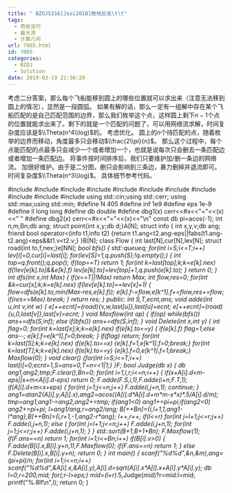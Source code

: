 ```yaml
---
title: " BZOJ5316[Jsoi2018]绝地反击\t\t"
tags:
  - 奇技淫巧
  - 最大流
  - 计算几何
url: 7065.html
id: 7065
categories:
  - BZOJ
  - Solution
date: 2019-03-19 21:36:29
---
```


考虑二分答案，那么每个飞船能移到圆上的哪些位置就可以求出来（注意无法移到圆上的情况），显然是一段圆弧。 如果有解的话，那么一定有一组解中存在某个飞船匹配的是自己匹配范围的边界，那么我们枚举这个点，这样圆上剩下$n-1$个点的位置就能求出来了。剩下的就是一个匹配的问题了，可以用网络流求解，时间复杂度应该是$\\Theta(n^4\\log)$的。 考虑优化。 圆上的$n$个待匹配的点，随着枚举的边界而移动，角度最多只会移动$\\frac{2\\pi}{n}$。 那么这个过程中，每个点能匹配的点最多只会减少一个或者增加一个，也就是说每次只会删去一条匹配边或者增加一条匹配边。 将事件按时间排序后，我们只要维护加/删一条边的网络流。 加很好维护。由于是二分图，删只会影响到三条边，暴力删掉并退流即可。 时间复杂度$\\Theta(n^3\\log)$。 具体细节参考代码。

#include<iostream>
#include<cstdio>
#include<cstdlib>
#include<cmath>
#include<cstring>
#include<string>
#include<algorithm>
#include<queue>
#include<vector>
#include<set>
#include<map>
using std::cin;using std::cerr;
using std::max;using std::min;
#define N 405
#define inf 1e9
#define eps 1e-9
#define ll long long
#define db double
#define dbg1(x) cerr<<#x<<"="<<(x)<<" "
#define dbg2(x) cerr<<#x<<"="<<(x)<<"\\n"
const db pi=acos(-1);
int n,m,Bn;db ang;
struct point{int x,y;db d;}A\[N\];
struct info
{
	int x,y,v;db ang;
	friend bool operator<(info t1,info t2) {return t1.ang<t2.ang-eps||fabs(t1.ang-t2.ang)<eps&&t1.v<t2.v;}
}B\[N\];
class Flow
{
	int last\[N\],cur\[N\],lev\[N\];
	struct road{int to,f,nex;}e\[N*N\];
	bool bfs()
	{
		std::queue<int>q;
		for(int i=S;i<=T;i++) lev\[i\]=0,cur\[i\]=last\[i\];
		for(lev\[S\]=1,q.push(S);!q.empty();)
		{
			int top=q.front();q.pop();
			if(top==T) return 1;
			for(int k=last\[top\];k;k=e\[k\].nex)
				if(!lev\[e\[k\].to\]&&e\[k\].f) lev\[e\[k\].to\]=lev\[top\]+1,q.push(e\[k\].to);
		}
		return 0;
	}
	int dfs(int x,int Max)
	{
		if(x==T||!Max) return Max;
		int flow,res=0;
		for(int &k=cur\[x\];k;k=e\[k\].nex)
			if(lev\[e\[k\].to\]==lev\[x\]+1)
			{
				flow=dfs(e\[k\].to,min(Max-res,e\[k\].f));
				e\[k\].f-=flow,e\[k^1\].f+=flow,res+=flow;
				if(res==Max) break;
			}
		return res;
	}
public:
	int S,T,ecnt,ans;
	void adde(int u,int v,int w)
	{
		e\[++ecnt\]=(road){v,w,last\[u\]},last\[u\]=ecnt;
		e\[++ecnt\]=(road){u,0,last\[v\]},last\[v\]=ecnt;
	}
	void Maxflow(int op)
	{
		if(op) while(bfs()) ans+=dfs(S,inf);
		else if(bfs()) ans+=dfs(S,inf);
	}
	void Delete(int x,int y)
	{
		int flag=0;
		for(int k=last\[x\];k;k=e\[k\].nex) if(e\[k\].to==y)
		{
			if(e\[k\].f) flag=1;else ans--;
			e\[k\].f=e\[k^1\].f=0;break;
		}
		if(flag) return;
		for(int k=last\[S\];k;k=e\[k\].nex) if(e\[k\].to==x) {e\[k\].f=1,e\[k^1\].f=0;break;}
		for(int k=last\[T\];k;k=e\[k\].nex) if(e\[k\].to==y) {e\[k\].f=0,e\[k^1\].f=1;break;}
		Maxflow(0);
	}
	void clear() {for(int i=S;i<=T;i++) last\[i\]=0;ecnt=1,S=ans=0,T=n<<1|1;}
}F;
bool Judge(db x)
{
	db ang1,ang2,tmp;F.clear(),Bn=0;
	for(int i=1,l,r;i<=n;i++)
	{
		if(x+A\[i\].d<m-eps||x+m<A\[i\].d-eps) return 0;
		F.adde(F.S,i,1),F.adde(i+n,F.T,1);
		if(A\[i\].d+m<x+eps)
		{
			for(int j=1;j<=n;j++) F.adde(i,j+n,1);
			continue;
		}
		ang1=atan2(A\[i\].y,A\[i\].x),ang2=acos((A\[i\].d\*A\[i\].d+m\*m-x\*x)\*.5/A\[i\].d/m);
		tmp=ang1,ang1-=ang2,ang2+=tmp;
		if(ang1<0) ang1+=pi+pi;if(ang2<0) ang2+=pi+pi;
		l=ang1/ang,r=ang2/ang;
		B\[++Bn\]={i,l+1,1,ang1-l\*ang},B\[++Bn\]={i,r+1,-1,ang2-r\*ang};
		l++,r++;
		if(l<=r) for(int j=l+1;j<=r;j++) F.adde(i,j+n,1);
		else
		{
			for(int j=l+1;j<=n;j++) F.adde(i,j+n,1);
			for(int j=1;j<=r;j++) F.adde(i,j+n,1);
		}
	}
	std::sort(B+1,B+1+Bn);
	F.Maxflow(1);
	if(F.ans==n) return 1;
	for(int i=1;i<=Bn;i++)
		if(B\[i\].v>0)
		{
			F.adde(B\[i\].x,B\[i\].y+n,1),F.Maxflow(0);
			if(F.ans==n) return 1;
		}
		else F.Delete(B\[i\].x,B\[i\].y+n);
	return 0;
}
int main()
{
	scanf("%d%d",&n,&m),ang=(pi+pi)/n;
	for(int i=1;i<=n;i++) scanf("%d%d",&A\[i\].x,&A\[i\].y),A\[i\].d=sqrt(A\[i\].x\*A\[i\].x+A\[i\].y\*A\[i\].y);
	db l=0,r=200,mid;
	for(;r-l>eps;) mid=(l+r)*.5,Judge(mid)?r=mid:l=mid;
	printf("%.8lf\\n",l);
	return 0;
}
